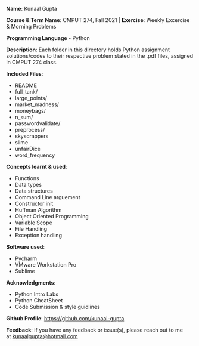 **Name**: Kunaal Gupta

**Course & Term Name**: CMPUT 274, Fall 2021 | 
**Exercise**: Weekly Excercise & Morning Problems

**Programming Language** - Python

**Description**: Each folder in this directory holds Python assignment solutions/codes to their respective problem stated in the .pdf files, assigned in CMPUT 274 class.  

**Included Files**: 
 * README
 * full_tank/
 * large_points/
 * market_madness/
 * moneybags/
 * n_sum/
 * passwordvalidate/
 * preprocess/
 * skyscrappers
 * slime
 * unfairDice
 * word_frequency

**Concepts learnt & used**: 
 * Functions
 * Data types
 * Data structures
 * Command Line arguement
 * Constructor init
 * Huffman Algorithm
 * Object Oriented Programming
 * Variable Scope
 * File Handling
 * Exception handling 

**Software used**: 
 * Pycharm  
 * VMware Workstation Pro
 * Sublime             

**Acknowledgments**: 
 * Python Intro Labs
 * Python CheatSheet
 * Code Submission & style guidlines

**Github Profile**: https://github.com/kunaal-gupta

**Feedback**: If you have any feedback or issue(s), please reach out to me at kunaalgupta@hotmail.com




